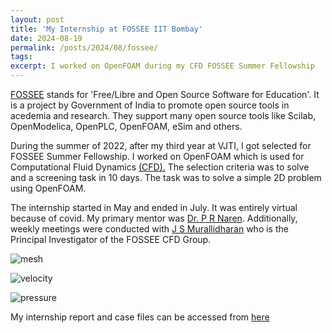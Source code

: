 ```yaml
---
layout: post
title: 'My Internship at FOSSEE IIT Bombay'
date: 2024-08-19
permalink: /posts/2024/08/fossee/
tags:
excerpt: I worked on OpenFOAM during my CFD FOSSEE Summer Fellowship
---
```



<a href="https://fossee.in/">FOSSEE</a> stands for 'Free/Libre and Open Source Software for Education'. It is a project by Government of India to promote open source tools in acedemia and research. They support many open source tools like Scilab, OpenModelica, OpenPLC, OpenFOAM, eSim and others.


During the summer of 2022, after my third year at VJTI, I got selected for FOSSEE Summer Fellowship. I worked on OpenFOAM which is used for Computational Fluid Dynamics <a href="https://cfd.fossee.in/">(CFD).</a> The selection criteria was to solve and a screening task in 10 days. The task was to solve a simple 2D problem using OpenFOAM.

The internship started in May and ended in July. It was entirely virtual because of covid. My primary mentor was <a href="https://sites.google.com/site/prnarenportal">Dr. P R Naren</a>. Additionally, weekly meetings were conducted with <a href="https://www.me.iitb.ac.in/faculty/prof-janani-srree-murallidharan"> J S Murallidharan</a> who is the Principal Investigator of the FOSSEE CFD Group.




![mesh](/test3/images/fossee/mesh.png)

![velocity](/test3/images/fossee/velocity.png)

![pressure](/test3/images/fossee/pressure.png)


My internship report and case files can be accessed from [here](https://cfd.fossee.in/case-study-project/case-study-run/224)